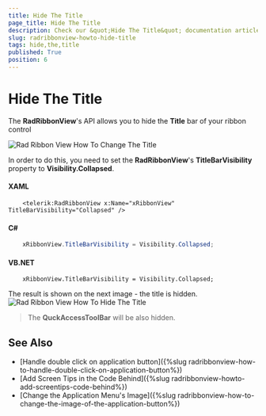 ```yaml
---
title: Hide The Title
page_title: Hide The Title
description: Check our &quot;Hide The Title&quot; documentation article for the RadRibbonView {{ site.framework_name }} control.
slug: radribbonview-howto-hide-title
tags: hide,the,title
published: True
position: 6
---
```


# Hide The Title

The __RadRibbonView__'s API allows you to hide the __Title__ bar of your ribbon control

![Rad Ribbon View How To Change The Title](images/RadRibbonView_HowTo_ChangeTheTitle.png)

In order to do this, you need to set the __RadRibbonView__'s __TitleBarVisibility__ property to __Visibility.Collapsed__.

#### __XAML__

```XAML
	<telerik:RadRibbonView x:Name="xRibbonView" TitleBarVisibility="Collapsed" />
```

#### __C#__

```C#
	xRibbonView.TitleBarVisibility = Visibility.Collapsed;
```

#### __VB.NET__

```VB.NET
	xRibbonView.TitleBarVisibility = Visibility.Collapsed;
```

The result is shown on the next image - the title is hidden.
![Rad Ribbon View How To Hide The Title](images/RadRibbonView_HowTo_HideTheTitle.png)

>The __QuckAccessToolBar__ will be also hidden.		  

## See Also
 * [Handle double click on application button]({%slug radribbonview-how-to-handle-double-click-on-application-button%})
 * [Add Screen Tips in the Code Behind]({%slug radribbonview-howto-add-screentips-code-behind%})
 * [Change the Application Menu's Image]({%slug radribbonview-how-to-change-the-image-of-the-application-button%})